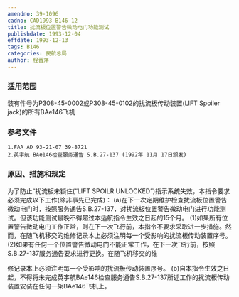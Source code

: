 ```yaml
---
amendno: 39-1096
cadno: CAD1993-B146-12
title: 扰流板位置警告微动电门功能测试
publishdate: 1993-12-04
effdate: 1993-12-13
tags: B146
categories: 民航总局
author: 程晋萍
---
```


### 适用范围 
装有件号为P308-45-0002或P308-45-0102的扰流板传动装置(LIFT Spoiler jack)的所有BAe146飞机

### 参考文件
    1.FAA AD 93-21-07 39-8721 
    2.英宇航 BAe146检查服务通告 S.B.27-137 (1992年 11月 17日颁发) 

### 原因、措施和规定 
为了防止“扰流板未锁住(“LIFT SPOILR UNLOCKED”)指示系统失效，本指令要求必须完成以下工作(除非事先已完成)： 
    (a)在下一次定期维护检查扰流板位置警告微动电门时，按照服务通告S.B.27-137，对扰流板位置警告微动电门进行功能测试。但该功能测试最晚不得超过本适航指令生效之日起的15个月。 
      (1)如果所有位置警告微动电门工作正常，则在下一次飞行前，本指令不要求采取进一步措施。然而，在随飞机移交的维修记录本上必须注明每一个受影响的扰流板传动装置序号。 
      (2)如果有任何一个位置警告微动电门不能正常工作，在下一次飞行前，按照S.B.27-137服务通告要求进行更换。在随飞机移交的维

  
修记录本上必须注明每一个受影响的扰流板传动装置序号。 
    (b)自本指令生效之日起，不得将未完成英宇航BAe146检查服务通告S.B.27-137所述工作的扰流板传动装置安装在任何一架BAe146飞机上。

